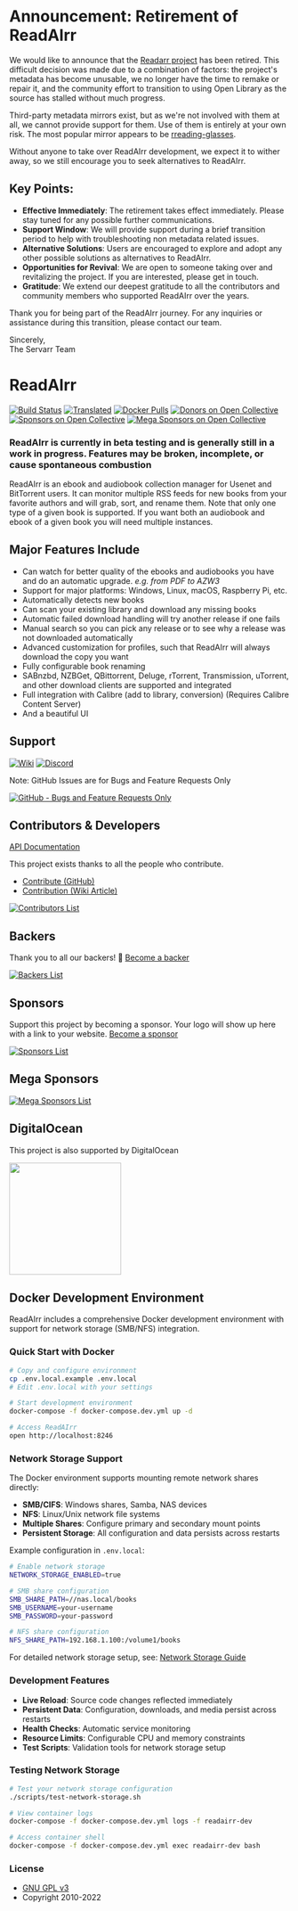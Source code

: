 # Announcement: Retirement of ReadAIrr

We would like to announce that the [Readarr project](<https://github.com/Readarr/Readarr>) has been retired. This difficult decision was made due to a combination of factors: the project's metadata has become unusable, we no longer have the time to remake or repair it, and the community effort to transition to using Open Library as the source has stalled without much progress.

Third-party metadata mirrors exist, but as we're not involved with them at all, we cannot provide support for them. Use of them is entirely at your own risk. The most popular mirror appears to be [rreading-glasses](<https://github.com/blampe/rreading-glasses>).

Without anyone to take over ReadAIrr development, we expect it to wither away, so we still encourage you to seek alternatives to ReadAIrr.

## Key Points:
- **Effective Immediately**: The retirement takes effect immediately. Please stay tuned for any possible further communications.
- **Support Window**: We will provide support during a brief transition period to help with troubleshooting non metadata related issues.
- **Alternative Solutions**: Users are encouraged to explore and adopt any other possible solutions as alternatives to ReadAIrr.
- **Opportunities for Revival**: We are open to someone taking over and revitalizing the project. If you are interested, please get in touch.
- **Gratitude**: We extend our deepest gratitude to all the contributors and community members who supported ReadAIrr over the years.

Thank you for being part of the ReadAIrr journey. For any inquiries or assistance during this transition, please contact our team.

Sincerely,  
The Servarr Team

# ReadAIrr

[![Build Status](https://dev.azure.com/Readarr/Readarr/_apis/build/status/Readarr.Readarr?branchName=develop)](https://dev.azure.com/Readarr/Readarr/_build/latest?definitionId=1&branchName=develop)
[![Translated](https://translate.servarr.com/widgets/servarr/-/readarr/svg-badge.svg)](https://translate.servarr.com/engage/readarr/?utm_source=widget)
[![Docker Pulls](https://img.shields.io/docker/pulls/hotio/readarr)](https://wiki.servarr.com/readarr/installation#docker)
[![Donors on Open Collective](https://opencollective.com/Readarr/backers/badge.svg)](#backers)
[![Sponsors on Open Collective](https://opencollective.com/Readarr/sponsors/badge.svg)](#sponsors)
[![Mega Sponsors on Open Collective](https://opencollective.com/Readarr/megasponsors/badge.svg)](#mega-sponsors)

### ReadAIrr is currently in beta testing and is generally still in a work in progress. Features may be broken, incomplete, or cause spontaneous combustion

ReadAIrr is an ebook and audiobook collection manager for Usenet and BitTorrent users. It can monitor multiple RSS feeds for new books from your favorite authors and will grab, sort, and rename them.
Note that only one type of a given book is supported. If you want both an audiobook and ebook of a given book you will need multiple instances.

## Major Features Include

* Can watch for better quality of the ebooks and audiobooks you have and do an automatic upgrade. *e.g. from PDF to AZW3*
* Support for major platforms: Windows, Linux, macOS, Raspberry Pi, etc.
* Automatically detects new books
* Can scan your existing library and download any missing books
* Automatic failed download handling will try another release if one fails
* Manual search so you can pick any release or to see why a release was not downloaded automatically
* Advanced customization for profiles, such that ReadAIrr will always download the copy you want
* Fully configurable book renaming
* SABnzbd, NZBGet, QBittorrent, Deluge, rTorrent, Transmission, uTorrent, and other download clients are supported and integrated
* Full integration with Calibre (add to library, conversion) (Requires Calibre Content Server)
* And a beautiful UI

## Support

[![Wiki](https://img.shields.io/badge/servarr-wiki-181717.svg?maxAge=60)](https://wiki.servarr.com/readarr)
[![Discord](https://img.shields.io/badge/discord-chat-7289DA.svg?maxAge=60)](https://readarr.com/discord)

Note: GitHub Issues are for Bugs and Feature Requests Only

[![GitHub - Bugs and Feature Requests Only](https://img.shields.io/badge/github-issues-red.svg?maxAge=60)](https://github.com/Readarr/Readarr/issues)

## Contributors & Developers

[API Documentation](https://readarr.com/docs/api/)

This project exists thanks to all the people who contribute.
- [Contribute (GitHub)](CONTRIBUTING.md)
- [Contribution (Wiki Article)](https://wiki.servarr.com/readarr/contributing)

[![Contributors List](https://opencollective.com/Readarr/contributors.svg?width=890&button=false)](https://github.com/Readarr/Readarr/graphs/contributors)

## Backers

Thank you to all our backers! 🙏 [Become a backer](https://opencollective.com/Readarr#backer)

[![Backers List](https://opencollective.com/Readarr/backers.svg?width=890)](https://opencollective.com/Readarr#backer)

## Sponsors

Support this project by becoming a sponsor. Your logo will show up here with a link to your website. [Become a sponsor](https://opencollective.com/readarr#sponsor)

[![Sponsors List](https://opencollective.com/Readarr/sponsors.svg?width=890)](https://opencollective.com/readarr#sponsor)

## Mega Sponsors

[![Mega Sponsors List](https://opencollective.com/Readarr/tiers/mega-sponsor.svg?width=890)](https://opencollective.com/readarr#mega-sponsor)

## DigitalOcean

This project is also supported by DigitalOcean
<p>
  <a href="https://www.digitalocean.com/">
    <img src="https://opensource.nyc3.cdn.digitaloceanspaces.com/attribution/assets/SVG/DO_Logo_horizontal_blue.svg" width="201px">
  </a>
</p>

## Docker Development Environment

ReadAIrr includes a comprehensive Docker development environment with support for network storage (SMB/NFS) integration.

### Quick Start with Docker

```bash
# Copy and configure environment
cp .env.local.example .env.local
# Edit .env.local with your settings

# Start development environment
docker-compose -f docker-compose.dev.yml up -d

# Access ReadAIrr
open http://localhost:8246
```

### Network Storage Support

The Docker environment supports mounting remote network shares directly:

- **SMB/CIFS**: Windows shares, Samba, NAS devices
- **NFS**: Linux/Unix network file systems
- **Multiple Shares**: Configure primary and secondary mount points
- **Persistent Storage**: All configuration and data persists across restarts

Example configuration in `.env.local`:
```bash
# Enable network storage
NETWORK_STORAGE_ENABLED=true

# SMB share configuration
SMB_SHARE_PATH=//nas.local/books
SMB_USERNAME=your-username
SMB_PASSWORD=your-password

# NFS share configuration  
NFS_SHARE_PATH=192.168.1.100:/volume1/books
```

For detailed network storage setup, see: [Network Storage Guide](docs/NETWORK_STORAGE.md)

### Development Features

- **Live Reload**: Source code changes reflected immediately
- **Persistent Data**: Configuration, downloads, and media persist across restarts
- **Health Checks**: Automatic service monitoring
- **Resource Limits**: Configurable CPU and memory constraints
- **Test Scripts**: Validation tools for network storage setup

### Testing Network Storage

```bash
# Test your network storage configuration
./scripts/test-network-storage.sh

# View container logs
docker-compose -f docker-compose.dev.yml logs -f readairr-dev

# Access container shell
docker-compose -f docker-compose.dev.yml exec readairr-dev bash
```

### License

* [GNU GPL v3](http://www.gnu.org/licenses/gpl.html)
* Copyright 2010-2022
